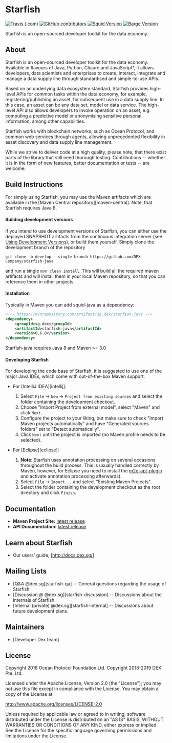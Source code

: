 # Starfish

[![Travis (.com)](https://img.shields.io/travis/com/DEX-Company/starfish-java.svg)](https://travis-ci.com/DEX-Company/starfish-java)
[![GitHub contributors](https://img.shields.io/github/contributors/DEX-Company/starfish-java.svg)](https://github.com/DEX-Company/starfish-java/graphs/contributors)
[![Squid Version](https://img.shields.io/badge/squid--java-v0.6.15-blue.svg)](https://github.com/oceanprotocol/squid-java/releases/tag/v0.6.2)
[![Barge Version](https://img.shields.io/badge/barge-dex--2019--08--08-blue.svg)](https://github.com/DEX-Company/barge/releases/tag/dex-2019-08-08)

Starfish is an open-sourced developer toolkit for the data economy.


## About

Starfish is an open-sourced developer toolkit for the data economy. Available in flavours of Java, Python, Clojure and JavaScript*, it allows developers, data scientists and enterprises to create, interact, integrate and manage a data supply line through standardised and simple-to-use APIs.

Based on an underlying data ecosystem standard, Starfish provides high-level APIs for common tasks within the data economy, for example, registering/publishing an asset, for subsequent use in a data supply line. In this case, an asset can be any data set, model or data service. The high-level API also allows developers to invoke operation on an asset, e.g. computing a predictive model or anonymising sensitive personal information, among other capabilities. 

Starfish works with blockchain networks, such as Ocean Protocol, and common web services through agents, allowing unprecedented flexibility in asset discovery and data supply line management.

While we strive to deliver code at a high quality, please note, that there exist parts of the library that still need thorough testing.
Contributions -- whether it is in the form of new features, better documentation or tests -- are welcome.

## Build Instructions

For simply using Starfish, you may use the Maven artifacts which are available in the [Maven Central repository][maven-central].
Note, that Starfish requires Java 8.

#### Building development versions

If you intend to use development versions of Starfish, you can either use the deployed SNAPSHOT artifacts from the continuous integration server (see [Using Development Versions](https://github.com/DEX-Company/starfish-java)), or build them yourself.
Simply clone the development branch of the repository

```
git clone -b develop --single-branch https://github.com/DEX-Company/starfish-java
```

and run a single `mvn clean install`.
This will build all the required maven artifacts and will install them in your local Maven repository, so that you can reference them in other projects.


#### Installation

Typically in Maven you can add squid-java as a dependency:

```xml
<!-- https://mvnrepository.com/artifact/sg.dex/starfish-java -->
<dependency>
    <groupId>sg.dex</groupId>
    <artifactId>starfish-java</artifactId>
    <version>0.6.0</version>
</dependency>

```

Starfish-java requires Java 8 and Maven >= 3.0

#### Developing Starfish

For developing the code base of Starfish, it is suggested to use one of the major Java IDEs, which come with out-of-the-box Maven support.

* For [IntelliJ IDEA][intellij]:
  1. Select `File` -> `New` -> `Project from existing sources` and select the folder containing the development checkout.
  1. Choose "Import Project from external model", select "Maven" and click `Next`.
  1. Configure the project to your liking, but make sure to check "Import Maven projects automatically" and have "Generated sources folders" set to "Detect automatically".
  1. Click `Next` until the project is imported (no Maven profile needs to be selected).

* For [Eclipse][eclipse]:
  1. **Note**: Starfish uses annotation processing on several occasions throughout the build process.
  This is usually handled correctly by Maven, however, for Eclipse you need to install the [m2e-apt-plugin](https://marketplace.eclipse.org/content/m2e-apt) and activate annotation processing afterwards).
  1. Select `File` -> `Import...` and select "Existing Maven Projects".
  1. Select the folder containing the development checkout as the root directory and click `Finish`.


## Documentation

* **Maven Project Site:** [latest release](https://mvnrepository.com/artifact/sg.dex/starfish-java/0.6.0)
* **API Documentation:** [latest release](http://shrimp.octet.services/)

## Learn about Starfish

- Our users' guide, [http://docs.dex.sg/]

## Mailing Lists

  * [Q&A @dex.sg][starfish-qa] -- General questions regarding the usage of Starfish.
  * [Discussion @ @dex.sg][starfish-discussion] -- Discussions about the internals of Starfish.
  * [Internal (private) @dex.sg][starfish-internal] -- Discussions about future development plans.


## Maintainers

* [Developer Dex team]

## License

Copyright 2018 Ocean Protocol Foundation Ltd.
Copyright 2018-2019 DEX Pte. Ltd.

Licensed under the Apache License, Version 2.0 (the "License");
you may not use this file except in compliance with the License.
You may obtain a copy of the License at

   http://www.apache.org/licenses/LICENSE-2.0

Unless required by applicable law or agreed to in writing, software
distributed under the License is distributed on an "AS IS" BASIS,
WITHOUT WARRANTIES OR CONDITIONS OF ANY KIND, either express or implied.
See the License for the specific language governing permissions and
limitations under the License.

[1]: http://www.apache.org/licenses/LICENSE-2.0
[2]: https://www.dex.sg/
[3]: https://github.com/DEX-Company/starfish-java
[4]: https://travis-ci.com/DEX-Company/starfish-java

